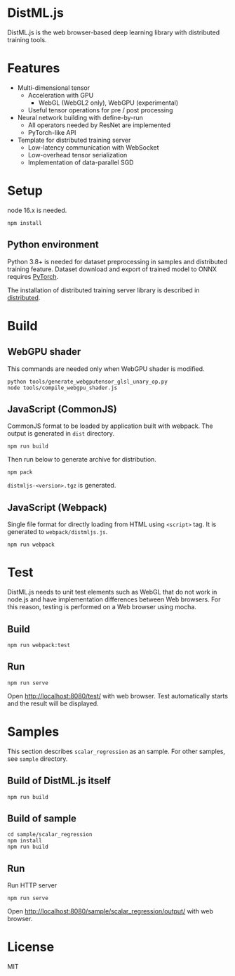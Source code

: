 # DistML.js

DistML.js is the web browser-based deep learning library with distributed training tools.

# Features

- Multi-dimensional tensor
  - Acceleration with GPU
    - WebGL (WebGL2 only), WebGPU (experimental)
  - Useful tensor operations for pre / post processing
- Neural network building with define-by-run
  - All operators needed by ResNet are implemented
  - PyTorch-like API
- Template for distributed training server
  - Low-latency communication with WebSocket
  - Low-overhead tensor serialization
  - Implementation of data-parallel SGD

# Setup

node 16.x is needed.

```
npm install
```

## Python environment

Python 3.8+ is needed for dataset preprocessing in samples and distributed training feature. Dataset download and export of trained model to ONNX requires [PyTorch](https://pytorch.org/).

The installation of distributed training server library is described in [distributed](./distributed/).

# Build

## WebGPU shader

This commands are needed only when WebGPU shader is modified.

```
python tools/generate_webgputensor_glsl_unary_op.py
node tools/compile_webgpu_shader.js
```

## JavaScript (CommonJS)

CommonJS format to be loaded by application built with webpack. The output is generated in `dist` directory.

```
npm run build
```

Then run below to generate archive for distribution.

```
npm pack
```

`distmljs-<version>.tgz` is generated.

## JavaScript (Webpack)

Single file format for directly loading from HTML using `<script>` tag. It is generated to `webpack/distmljs.js`.

```
npm run webpack
```

# Test

DistML.js needs to unit test elements such as WebGL that do not work in node.js and have implementation differences between Web browsers.
For this reason, testing is performed on a Web browser using mocha.

## Build

```
npm run webpack:test
```

## Run

```
npm run serve
```

Open [http://localhost:8080/test/](http://localhost:8080/test/) with web browser. Test automatically starts and the result will be displayed.

# Samples

This section describes `scalar_regression` as an sample. For other samples, see `sample` directory.

## Build of DistML.js itself

```
npm run build
```

## Build of sample

```
cd sample/scalar_regression
npm install
npm run build
```

## Run

Run HTTP server

```
npm run serve
```

Open [http://localhost:8080/sample/scalar_regression/output/](http://localhost:8080/sample/scalar_regression/output/) with web browser.

# License

MIT
